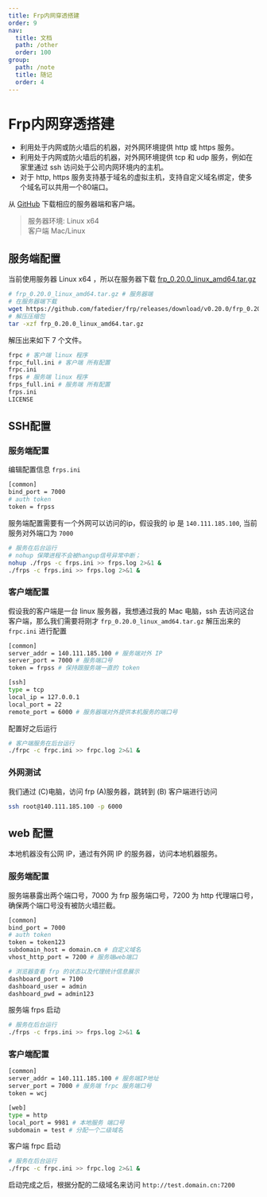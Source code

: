 ```yaml
---
title: Frp内网穿透搭建
order: 9
nav:
  title: 文档
  path: /other
  order: 100
group:
  path: /note
  title: 随记
  order: 4
---
```


Frp内网穿透搭建
===

- 利用处于内网或防火墙后的机器，对外网环境提供 http 或 https 服务。
- 利用处于内网或防火墙后的机器，对外网环境提供 tcp 和 udp 服务，例如在家里通过 ssh 访问处于公司内网环境内的主机。
- 对于 http, https 服务支持基于域名的虚拟主机，支持自定义域名绑定，使多个域名可以共用一个80端口。


从 [GitHub](https://github.com/fatedier/frp/releases) 下载相应的服务器端和客户端。

> 服务器环境: Linux x64  
> 客户端 Mac/Linux 

## 服务端配置

当前使用服务器 Linux x64 ，所以在服务器下载 [frp_0.20.0_linux_amd64.tar.gz](https://github.com/fatedier/frp/releases/download/v0.20.0/frp_0.20.0_linux_amd64.tar.gz)

```bash
# frp_0.20.0_linux_amd64.tar.gz # 服务器端
# 在服务器端下载
wget https://github.com/fatedier/frp/releases/download/v0.20.0/frp_0.20.0_linux_amd64.tar.gz
# 解压压缩包
tar -xzf frp_0.20.0_linux_amd64.tar.gz
```

解压出来如下 7 个文件。

```bash
frpc # 客户端 linux 程序
frpc_full.ini # 客户端 所有配置
frpc.ini
frps # 服务端 linux 程序
frps_full.ini # 服务端 所有配置
frps.ini
LICENSE
```


## SSH配置

### 服务端配置

编辑配置信息 `frps.ini`

```bash
[common]
bind_port = 7000
# auth token
token = frpss
```

服务端配置需要有一个外网可以访问的ip，假设我的 ip 是 `140.111.185.100`, 当前服务对外端口为 `7000`

```bash
# 服务在后台运行
# nohup 保障进程不会被hangup信号异常中断；
nohup ./frps -c frps.ini >> frps.log 2>&1 &
./frps -c frps.ini >> frps.log 2>&1 &
```

### 客户端配置

假设我的客户端是一台 linux 服务器，我想通过我的 Mac 电脑，ssh 去访问这台客户端，那么我们需要将刚才 `frp_0.20.0_linux_amd64.tar.gz` 解压出来的 `frpc.ini` 进行配置

```bash
[common]
server_addr = 140.111.185.100 # 服务端对外 IP
server_port = 7000 # 服务端口号
token = frpss # 保持跟服务端一直的 token

[ssh]
type = tcp
local_ip = 127.0.0.1
local_port = 22
remote_port = 6000 # 服务器端对外提供本机服务的端口号
```

配置好之后运行

```bash
# 客户端服务在后台运行
./frpc -c frpc.ini >> frpc.log 2>&1 &
```

### 外网测试

我们通过 (C)电脑，访问 frp (A)服务器，跳转到 (B) 客户端进行访问

```bash
ssh root@140.111.185.100 -p 6000
```


## web 配置

本地机器没有公网 IP，通过有外网 IP 的服务器，访问本地机器服务。

### 服务端配置

服务端暴露出两个端口号，7000 为 frp 服务端口号，7200 为 http 代理端口号，确保两个端口号没有被防火墙拦截。

```bash
[common]
bind_port = 7000
# auth token
token = token123
subdomain_host = domain.cn # 自定义域名
vhost_http_port = 7200 # 服务端web端口

# 浏览器查看 frp 的状态以及代理统计信息展示
dashboard_port = 7100
dashboard_user = admin
dashboard_pwd = admin123
```

服务端 frps 启动

```bash
# 服务在后台运行
./frps -c frps.ini >> frps.log 2>&1 &
```

### 客户端配置

```bash
[common]
server_addr = 140.111.185.100 # 服务端IP地址
server_port = 7000 # 服务端 frpc 服务端口号
token = wcj

[web]
type = http
local_port = 9981 # 本地服务 端口号
subdomain = test # 分配一个二级域名
```

客户端 frpc 启动

```bash
# 服务在后台运行
./frpc -c frpc.ini >> frpc.log 2>&1 &
```

启动完成之后，根据分配的二级域名来访问 `http://test.domain.cn:7200`
